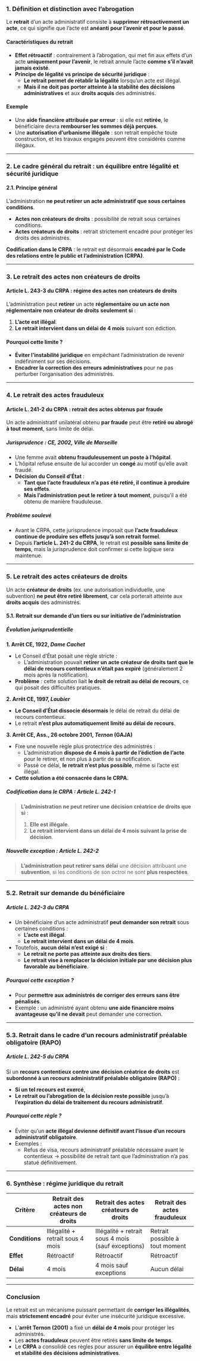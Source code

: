 ### **1. Définition et distinction avec l’abrogation**

Le **retrait** d’un acte administratif consiste à **supprimer rétroactivement un acte**, ce qui signifie que l’acte est **anéanti pour l’avenir et pour le passé**.

#### **Caractéristiques du retrait**

- **Effet rétroactif** : contrairement à l’abrogation, qui met fin aux effets d’un acte **uniquement pour l’avenir**, le retrait annule l’acte **comme s’il n’avait jamais existé**.
- **Principe de légalité vs principe de sécurité juridique** :
    - **Le retrait permet de rétablir la légalité** lorsqu’un acte est illégal.
    - **Mais il ne doit pas porter atteinte à la stabilité des décisions administratives** et aux **droits acquis** des administrés.

#### **Exemple**

- Une **aide financière attribuée par erreur** : si elle est **retirée**, le bénéficiaire devra **rembourser les sommes déjà perçues**.
- Une **autorisation d’urbanisme illégale** : son retrait empêche toute construction, et les travaux engagés peuvent être considérés comme illégaux.

---

### **2. Le cadre général du retrait : un équilibre entre légalité et sécurité juridique**

#### **2.1. Principe général**

L’administration **ne peut retirer un acte administratif que sous certaines conditions**.

- **Actes non créateurs de droits** : possibilité de retrait sous certaines conditions.
- **Actes créateurs de droits** : retrait strictement encadré pour protéger les droits des administrés.

**Codification dans le CRPA** : le retrait est désormais **encadré par le Code des relations entre le public et l’administration (CRPA)**.

---

### **3. Le retrait des actes non créateurs de droits**

#### **Article L. 243-3 du CRPA : régime des actes non créateurs de droits**

L’administration peut **retirer** un acte **réglementaire ou un acte non réglementaire non créateur de droits** **seulement si** :

1. **L’acte est illégal**.
2. **Le retrait intervient dans un délai de 4 mois** suivant son édiction.

#### **Pourquoi cette limite ?**

- **Éviter l’instabilité juridique** en empêchant l’administration de revenir indéfiniment sur ses décisions.
- **Encadrer la correction des erreurs administratives** pour ne pas perturber l’organisation des administrés.

---

### **4. Le retrait des actes frauduleux**

#### **Article L. 241-2 du CRPA : retrait des actes obtenus par fraude**

Un acte administratif unilatéral obtenu **par fraude** peut être **retiré ou abrogé à tout moment**, sans limite de délai.

##### **Jurisprudence : CE, 2002, _Ville de Marseille_**

- Une femme avait **obtenu frauduleusement un poste à l’hôpital**.
- L’hôpital refuse ensuite de lui accorder un **congé** au motif qu’elle avait fraudé.
- **Décision du Conseil d’État** :
    - **Tant que l’acte frauduleux n’a pas été retiré, il continue à produire ses effets**.
    - **Mais l’administration peut le retirer à tout moment**, puisqu’il a été obtenu de manière frauduleuse.

##### **Problème soulevé**

- Avant le CRPA, cette jurisprudence imposait que **l’acte frauduleux continue de produire ses effets jusqu’à son retrait formel**.
- Depuis **l’article L. 241-2 du CRPA**, le retrait est **possible sans limite de temps**, mais la jurisprudence doit confirmer si cette logique sera maintenue.

---

### **5. Le retrait des actes créateurs de droits**

Un acte **créateur de droits** (ex. une autorisation individuelle, une subvention) **ne peut être retiré librement**, car cela porterait atteinte aux **droits acquis** des administrés.

#### **5.1. Retrait sur demande d’un tiers ou sur initiative de l’administration**

##### **Évolution jurisprudentielle**

**1. Arrêt CE, 1922, _Dame Cachet_**

- Le Conseil d’État posait une règle stricte :
    - L’administration pouvait **retirer un acte créateur de droits tant que le délai de recours contentieux n’était pas expiré** (généralement 2 mois après la notification).
- **Problème** : cette solution liait **le droit de retrait au délai de recours**, ce qui posait des difficultés pratiques.

**2. Arrêt CE, 1997, _Laubier_**

- **Le Conseil d’État dissocie désormais** le délai de retrait du délai de recours contentieux.
- Le retrait **n’est plus automatiquement limité au délai de recours**.

**3. Arrêt CE, Ass., 26 octobre 2001, _Ternon_ (GAJA)**

- Fixe une nouvelle règle plus protectrice des administrés :
    - L’administration **dispose de 4 mois à partir de l’édiction de l’acte** pour le retirer, et non plus à partir de sa notification.
    - Passé ce délai, **le retrait n’est plus possible**, même si l’acte est illégal.
- **Cette solution a été consacrée dans le CRPA.**

##### **Codification dans le CRPA : Article L. 242-1**

> **L’administration ne peut retirer une décision créatrice de droits que si** :
> 
> 1. **Elle est illégale**.
> 2. **Le retrait intervient dans un délai de 4 mois suivant la prise de décision**.

##### **Nouvelle exception : Article L. 242-2**

> **L’administration peut retirer sans délai** une décision attribuant une **subvention**, si les conditions de son octroi ne sont **plus respectées**.

---

### **5.2. Retrait sur demande du bénéficiaire**

##### **Article L. 242-3 du CRPA**

- Un bénéficiaire d’un acte administratif **peut demander son retrait** sous certaines conditions :
    - **L’acte est illégal**.
    - **Le retrait intervient dans un délai de 4 mois**.
- Toutefois, **aucun délai n’est exigé si** :
    - **Le retrait ne porte pas atteinte aux droits des tiers**.
    - **Le retrait vise à remplacer la décision initiale par une décision plus favorable au bénéficiaire**.

##### **Pourquoi cette exception ?**

- Pour **permettre aux administrés de corriger des erreurs sans être pénalisés**.
- Exemple : un administré ayant obtenu **une aide financière moins avantageuse qu’il ne devait** peut demander une correction.

---

### **5.3. Retrait dans le cadre d’un recours administratif préalable obligatoire (RAPO)**

##### **Article L. 242-5 du CRPA**

Si un **recours contentieux contre une décision créatrice de droits** est **subordonné à un recours administratif préalable obligatoire (RAPO)** :

- **Si un tel recours est exercé**,
- **Le retrait ou l’abrogation de la décision reste possible** jusqu’à **l’expiration du délai de traitement du recours administratif**.

##### **Pourquoi cette règle ?**

- Éviter qu’un **acte illégal devienne définitif avant l’issue d’un recours administratif obligatoire**.
- Exemples :
    - Refus de visa, recours administratif préalable nécessaire avant le contentieux → possibilité de retrait tant que l’administration n’a pas statué définitivement.

---

### **6. Synthèse : régime juridique du retrait**

|**Critère**|**Retrait des actes non créateurs de droits**|**Retrait des actes créateurs de droits**|**Retrait des actes frauduleux**|
|---|---|---|---|
|**Conditions**|Illégalité + retrait sous 4 mois|Illégalité + retrait sous 4 mois (sauf exceptions)|Retrait possible à tout moment|
|**Effet**|Rétroactif|Rétroactif|Rétroactif|
|**Délai**|4 mois|4 mois sauf exceptions|Aucun délai|

---

### **Conclusion**

Le retrait est un mécanisme puissant permettant de **corriger les illégalités**, mais **strictement encadré** pour éviter une insécurité juridique excessive.

- L’**arrêt Ternon (2001)** a fixé un **délai de 4 mois** pour protéger les administrés.
- Les **actes frauduleux** peuvent être retirés **sans limite de temps**.
- Le **CRPA** a consolidé ces règles pour assurer un **équilibre entre légalité et stabilité des décisions administratives**.